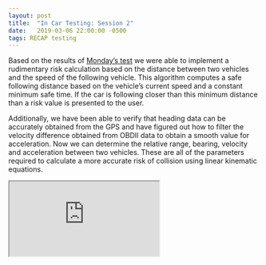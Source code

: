 ```yaml
---
layout: post
title:  "In Car Testing: Session 2"
date:   2019-03-06 22:00:00 -0500
tags: RECAP testing
---
```

Based on the results of [Monday’s test](/2019/03/04/In-Car-Testing-1.html) we were able to implement a rudimentary risk calculation based on the distance between two vehicles and the speed of the following vehicle. This algorithm computes a safe following distance based on the vehicle’s current speed and a constant minimum safe time. If the car is following closer than this minimum distance than a risk value is presented to the user.

Additionally, we have been able to verify that heading data can be accurately obtained from the GPS and have figured out how to filter the velocity difference obtained from OBDII data to obtain a smooth value for acceleration. Now we can determine the relative range, bearing, velocity and acceleration between two vehicles. These are all of the parameters required to calculate a more accurate risk of collision using linear kinematic equations.

<div class="iframe-wrapper">
  <iframe src="https://drive.google.com/file/d/1o7S04sx3sZKUfB9xRli9ynuYExmlkW9G/preview" allowfullscreen></iframe>
</div>
